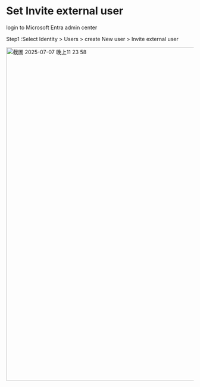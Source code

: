 # Set Invite external user 

login to Microsoft Entra admin center

Step1 :Select Identity > Users > create New user > Invite external user 

<img width="896" alt="截圖 2025-07-07 晚上11 23 58" src="https://github.com/user-attachments/assets/ba63be93-429d-4550-93d7-8ae250a0600f" />


